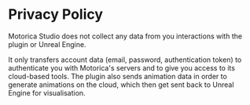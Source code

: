 # Privacy Policy

Motorica Studio does not collect any data from you interactions with the plugin or Unreal Engine.

It only transfers account data (email, password, authentication token) to authenticate you with Motorica's servers and to give you access to its cloud-based tools. The plugin also sends animation data in order to generate animations on the cloud, which then get sent back to Unreal Engine for visualisation.
